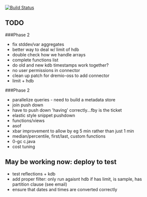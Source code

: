 [![Build Status](https://travis-ci.org/UBS-IB/dremio-kdb-plugin.svg?branch=master)](https://travis-ci.org/dremio-hub/dremio-kdb-plugin)

## TODO

###Phase 2
* fix stddev/var aggregates
* better way to deal w/ limit of hdb
* double check how we handle arrays
* complete functions list 
* do old and new kdb timestamps work together?
* no user permissions in connector
* clean up patch for dremio-oss to add connector
* limit + hdb

###Phase 2
* parallelize queries - need to build a metadata store
* join push down
* have to push down 'having' correctly...fby is the ticket 
* elastic style snippet pushdown
* functions/views
* asof
* xbar improvement to allow by eg 5 min rather than just 1 min
* median/percentile, first/last, custom functions
* 0-gc c.java
* cost tuning

## May be working now: deploy to test
* test reflections + kdb
* add proper filter: only run agaisnt hdb if has limit, is sample, has partition clause (see email)
* ensure that dates and times are converted correctly 



